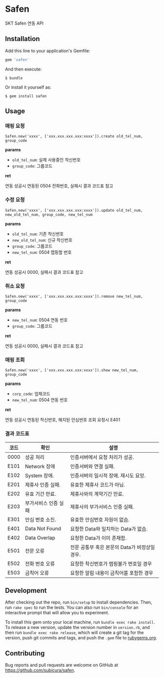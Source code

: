 # Safen

SKT Safen 연동 API

## Installation

Add this line to your application's Gemfile:

```ruby
gem 'safen'
```

And then execute:

    $ bundle

Or install it yourself as:

    $ gem install safen

## Usage

### 매핑 요청

```
Safen.new('xxxx', ['xxx.xxx.xxx.xxx:xxxx']).create old_tel_num, group_code
```

**params**

- `old_tel_num`: 실제 사용중인 착신번호
- `group_code`: 그룹코드

**ret**

연동 성공시 연동된 0504 전화번호, 실패시 결과 코드표 참고

### 수정 요청

```
Safen.new('xxxx', ['xxx.xxx.xxx.xxx:xxxx']).update old_tel_num, new_old_tel_num, group_code, new_tel_num
```

**params**

- `old_tel_num`: 기존 착신번호
- `new_old_tel_num`: 신규 착신번호
- `group_code`: 그룹코드
- `new_tel_num`: 0504 맵핑할 번호

**ret**

연동 성공시 0000, 실패시 결과 코드표 참고

### 취소 요청

```
Safen.new('xxxx', ['xxx.xxx.xxx.xxx:xxxx']).remove new_tel_num, group_code
```

**params**

- `new_tel_num`: 0504 연동 번호
- `group_code`: 그룹코드

**ret**

연동 성공시 0000, 실패시 결과 코드표 참고

### 매핑 조회

```
Safen.new('xxxx', ['xxx.xxx.xxx.xxx:xxxx']).show new_tel_num, group_code
```

**params**

- `corp_code`: 업체코드
- `new_tel_num`: 0504 연동 번호

**ret**

연동 성공시 연동된 착신번호, 해지된 안심번호 조회 요청시 E401

### 결과 코드표

| 코드 | 확인 | 설명 | 
|---|---|---|
| 0000 | 성공 처리 | 인증서버에서 요청 처리가 성공. |
| E101 | Network 장애 | 인증서버와 연결 실패. |
| E102 | System 장애. | 인증서버의 일시적 장애. 재시도 요망. |
| E201 | 제휴사 인증 실패. | 유효한 제휴사 코드가 아님. |
| E202 | 유효 기간 만료. | 제휴사와의 계약기간 만료. |
| E203 | 부가서비스 인증 실패 | 제휴사의 부가서비스 인증 실패. |
| E301 | 안심 번호 소진. | 유효한 안심번호 자원이 없슴. |
| E401 | Data Not Found | 요청한 Data와 일치하는 Data가 없슴. |
| E402 | Data Overlap | 요청한 Data가 이미 존재함. |
| E501 | 전문 오류 | 전문 공통부 혹은 본문의 Data가 비정상일 경우. |
| E502 | 전화 번호 오류 | 요청한 착신번호가 맵핑불가 번호일 경우 |
| E503 | 금칙어 오류 | 요청한 알림 내용이 금칙어를 포함한 경우 |

## Development

After checking out the repo, run `bin/setup` to install dependencies. Then, run `rake spec` to run the tests. You can also run `bin/console` for an interactive prompt that will allow you to experiment.

To install this gem onto your local machine, run `bundle exec rake install`. To release a new version, update the version number in `version.rb`, and then run `bundle exec rake release`, which will create a git tag for the version, push git commits and tags, and push the `.gem` file to [rubygems.org](https://rubygems.org).

## Contributing

Bug reports and pull requests are welcome on GitHub at https://github.com/subicura/safen.
